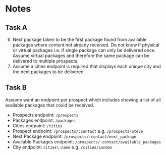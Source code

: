 # Notes

## Task A

6. Next package taken to be the first package found from available packages where content not already received. Do not know if physical or virtual packages i.e. if  single package can only be delivered once. Assume virtual packages and therefore the same package can be delivered to multiple prospects.
7. Assume a cities endpoint is required that displays each unique city and the next packages to be delivered

## Task B

Assume want an endpoint per prospect which includes showing a list of all available packages that could be received.

* Prospects endpoint: `/prospects`
* Packages endpoint: `/packages`
* Cities endpoint: `/cities`
* Prospect endpoint: `/prospects/:contact` e.g. `/prospects/Steve`
* Next Package endpoint: `/prospects/:contact/next_package`
* Available Packages endpoint: `/prospects/:contact/available_packages`
* City endpoint: `cities\:name` e.g. `/cities/London`
